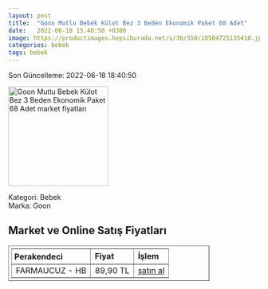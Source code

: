 ```yaml
---
layout: post
title:  "Goon Mutlu Bebek Külot Bez 3 Beden Ekonomik Paket 68 Adet"
date:   2022-06-18 15:40:50 +0300
image: https://productimages.hepsiburada.net/s/36/550/10504725135410.jpg
categories: bebek
tags: bebek
---
```


Son Güncelleme: 2022-06-18 18:40:50

<img src="https://productimages.hepsiburada.net/s/36/550/10504725135410.jpg" width="200" alt="Goon Mutlu Bebek Külot Bez 3 Beden Ekonomik Paket 68 Adet market fiyatları" />

Kategori: Bebek
<br />
Marka: Goon

<h2>Market ve Online Satış Fiyatları</h2>

<table border="1" style="padding: 5px;width:80%;">
  <tr>
    <td style="padding: 5px;"><strong>Perakendeci</strong></td>
    <td><strong>Fiyat</strong></td>
    <td><strong>İşlem</strong></td>
  </tr>
  <tr>
              <td title="Hepsiburada/Farmaucuz Mağazası">FARMAUCUZ - HB</td>
              <td>89,90 TL</td>
              <td><a title="Hepsiburada/Farmaucuz Mağazası" target="_blank" href="https://www.hepsiburada.com/goon-mutlu-bebek-kulot-bez-3-beden-ekonomik-paket-68-adet-p-HBV00000KDB95?magaza=FARMAUCUZ">satın al</a></td>
            </tr>
</table>
